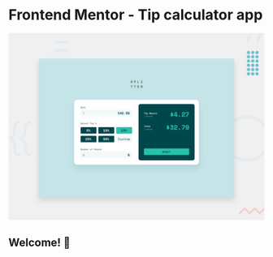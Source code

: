 # Frontend Mentor - Tip calculator app

![Design preview for the Tip calculator app coding challenge](./design/desktop-preview.jpg)

## Welcome! 👋
